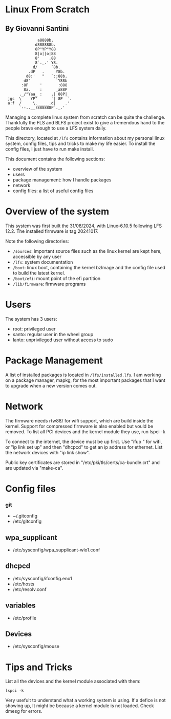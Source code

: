 # Linux From Scratch
## By Giovanni Santini
```
              a8888b.
             d888888b.
             8P"YP"Y88
             8|o||o|88
             8'    .88
             8`._.' Y8.
            d/      `8b.
          .dP   .     Y8b.
         d8:'   "   `::88b.
        d8"           `Y88b
       :8P     '       :888
        8a.    :      _a88P
      ._/"Yaa_ :    .| 88P|
 jgs  \    YP"      `| 8P  `.
 a:f  /     \._____.d|    .'
      `--..__)888888P`._.'
```

Managing a complete linux system from scratch
can be quite the challenge. Thankfully the 
FLS and BLFS project exist to give a tremendous
hand to the people brave enough to use a LFS
system daily.

This directory, located at `/lfs` contains
information about my personal linux system,
config files, tips and tricks to make my life
easier. To install the config files, I just
have to run make install.

This document contains the following sections:
- overview of the system
- users
- package management: how I handle packages
- network
- config files: a list of useful config files

# Overview of the system

This system was first built the 31/08/2024,
with Linux-6.10.5 following LFS 12.2.
The installed firmware is tag 20241017.

Note the following directories:
- `/sources`: important source files such as
  the linux kernel are kept here, accessible
  by any user
- `/lfs`: system documentation
- `/boot`: linux boot, containing the kernel
  bzImage and the config file used to build
  the latest kernel.
- `/boot/efi`: mount point of the efi partition
- `/lib/firmware`: firmware programs

# Users

The system has 3 users:
- root: privileged user
- santo: regular user in the wheel group
- lanto: unprivileged user without access to sudo

# Package Management

A list of installed packages is located in
`/lfs/installed.lfs`. I am working on a
package manager, mapkg, for the most important
packages that I want to upgrade when a new
version comes out.

# Network

The firmware needs rtw88/ for wifi support,
which are build inside the kernel. Support
for compressed firmware is also enabled but
vould be removed. To list all PCI devices
and the kernel module they use, run lspci -k

To connect to the internet, the device must
be up first. Use "ifup <dev>" for wifi, or
"ip link set <device> up" and then "dhcpcd"
to get an ip address for ethernet.
List the network devices with "ip link show".

Public key certificates are stored in
"/etc/pki/tls/certs/ca-bundle.crt" and are
updated via "make-ca".

# Config files

### git
- ~/.gitconfig
- /etc/gitconfig 

## wpa_supplicant
- /etc/sysconfig/wpa_supplicant-wlo1.conf

## dhcpcd
- /etc/sysconfig/ifconfig.eno1
- /etc/hosts
- /etc/resolv.conf

## variables
- /etc/profile

## Devices
- /etc/sysconfig/mouse

# Tips and Tricks

List all the devices and the kernel module
associated with them:
```
lspci -k
```
Very usefult to understand what a working
system is using. If a defice is not showing
up, It might be because a kernel module is
not loaded. Check dmesg for errors.
